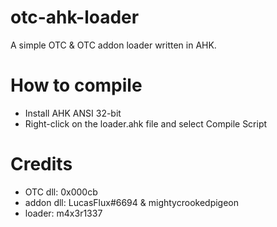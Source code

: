 # otc-ahk-loader
 A simple OTC & OTC addon loader written in AHK.

# How to compile
- Install AHK ANSI 32-bit
- Right-click on the loader.ahk file and select Compile Script

# Credits
- OTC dll: 0x000cb
- addon dll: LucasFlux#6694 & mightycrookedpigeon
- loader: m4x3r1337
